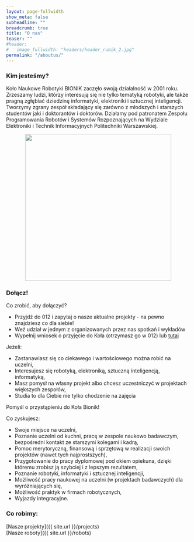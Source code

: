```yaml
---
layout: page-fullwidth
show_meta: false
subheadline: ""
breadcrumb: true
title: "O nas"
teaser: ""
#header:
#   image_fullwidth: "headers/header_rubik_2.jpg"
permalink: "/aboutus/"
---
```


<h3>Kim jesteśmy?</h3>
Koło Naukowe Robotyki BIONIK zaczęło swoją działalność w 2001 roku. Zrzeszamy ludzi, którzy interesują się nie tylko tematyką robotyki, ale także pragną zgłębiać dziedzinę informatyki, elektroniki i sztucznej inteligencji. Tworzymy zgrany zespół składający się zarówno z młodszych i starszych studentów jaki i doktorantów i doktorów. Działamy pod patronatem Zespołu Programowania Robotów i Systemów Rozpoznających na Wydziale Elektroniki i Technik Informacyjnych Politechniki Warszawskiej.<br>

<p><center><img class="text-center" style="height: 400px" src="{{ site.urlimg }}/aboutus/grupowe.jpg" /><br /></center></p>

<h3>Dołącz!</h3>
Co zrobić, aby dołączyć?
<ul>
<li>Przyjdź do 012 i zapytaj o nasze aktualne projekty - na pewno znajdziesz co dla siebie!</li>
<li>Weź udział w jednym z organizowanych przez nas spotkań i wykładów</li>
<li>Wypełnij wniosek o przyjęcie do Koła (otrzymasz go w 012) lub <a href="{{ site.url }}/docs/wniosek.pdf" target="_blank">tutaj</a></li>
</ul>

Jeżeli:
<ul>
<li>Zastanawiasz się co ciekawego i wartościowego można robić na uczelni,</li>
<li>Interesujesz się robotyką, elektroniką, sztuczną inteligencją, informatyką,</li>
<li>Masz pomysł na własny projekt albo chcesz uczestniczyć w projektach większych zespołów,</li>
<li>Studia to dla Ciebie nie tylko chodzenie na zajęcia</li>
</ul>
Pomyśl o przystąpieniu do Koła Bionik!

Co zyskujesz:
<ul>
<li>Swoje miejsce na uczelni,</li>
<li>Poznanie uczelni od kuchni, pracę w zespole naukowo badawczym, bezpośredni kontakt ze starszymi kolegami i kadrą,</li>
<li>Pomoc merytoryczną, finansową i sprzętową w realizacji swoich projektów (nawet tych najprostszych),</li>
<li>Przygotowanie do pracy dyplomowej pod okiem opiekuna, dzięki któremu zrobisz ją szybciej i z lepszym rezultatem,</li>
<li>Poznanie robotyki, informatyki i sztucznej inteligencji,</li>
<li>Możliwość pracy naukowej na uczelni (w projektach badawczych) dla wyróżniających się,</li>
<li>Możliwość praktyk w firmach robotycznych,</li>
<li>Wyjazdy integracyjne.</li>
</ul>

<h3>Co robimy:</h3>
[Nasze projekty]({{ site.url }}/projects) <br>
[Nasze roboty]({{ site.url }}/robots)

